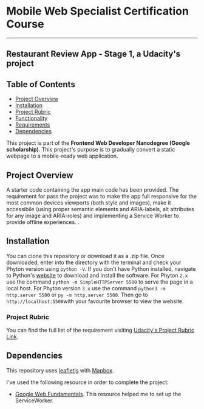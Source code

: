 # Mobile Web Specialist Certification Course
---
## Restaurant Review App - Stage 1, a Udacity's project

## Table of Contents

* [Project Overview](#Project-Overview)
* [Installation](#installation)
* [Project Rubric](#Project-Rubric)
* [Functionality](#functionality)
* [Requirements](#requirements)
* [Dependencies](#dependencies)


This project is part of the __Frontend Web Developer Nanodegree (Google scholarship)__. This project's purpose is to gradually convert a static webpage to a mobile-ready web application.

## Project Overview

A starter code containing the app main code has been provided. The requirement for pass the project was to make the app full responsive for the most common devices viewports (both style and images), make it accessibile (using proper semantic elements and ARIA-labels, alt attributes for any image and ARIA-roles) and implementing a Service Worker to provide offline experiences. .

## Installation

You can clone this repository or download it as a .zip file.
Once downloaded, enter into the directory with the terminal and check your Phyton version using `python -V`. If you don't have Python installed, navigate to Python's [website](https://www.python.org/) to download and install the software.
For Phyton `2.x` use the command `python -m SimpleHTTPServer 5500` to serve the page in a local host. For Phyton version `3.x` use the command `python3 -m http.server 5500` or `py -m http.server 5500`. Then go to `http://localhost:5500`with your favourite browser to view the website.

### Project Rubric

You can find the full list of the requirement visiting [Udacity's Project Rubric Link](https://review.udacity.com/#!/rubrics/1090/view).

## Dependencies

This repository uses [leafletjs](https://leafletjs.com/) with [Mapbox](https://www.mapbox.com/). 

I've used the following resource in order to complete the project:  
- [Google Web Fundamentals](https://developers.google.com/web/fundamentals/primers/service-workers/). This resource helped me to set up the ServiceWorker.




